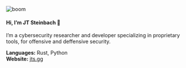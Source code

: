 <img src="https://s3.ezgif.com/tmp/ezgif-3919dc006cbee7.gif" alt="boom" />

#### Hi, I’m JT Steinbach 🍊

I’m a cybersecurity researcher and developer specializing in proprietary tools, for offensive and deffensive security.

**Languages:** Rust, Python  
**Website:** [jts.gg](https://jts.gg)
